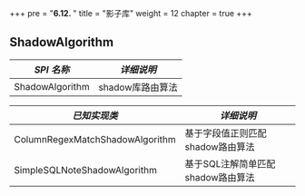 +++
pre = "<b>6.12. </b>"
title = "影子库"
weight = 12
chapter = true
+++

## ShadowAlgorithm

| *SPI 名称*                                | *详细说明*                       |
| ----------------------------------------- | -------------------------------- |
| ShadowAlgorithm                           | shadow库路由算法                 |

| *已知实现类*                              | *详细说明*                       |
| ----------------------------------------- | -------------------------------- |
| ColumnRegexMatchShadowAlgorithm           | 基于字段值正则匹配shadow路由算法|
| SimpleSQLNoteShadowAlgorithm              | 基于SQL注解简单匹配shadow路由算法|
